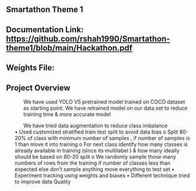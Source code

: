 ## Smartathon Theme 1

## Documentation Link: https://github.com/rshah1990/Smartathon-theme1/blob/main/Hackathon.pdf

## Weights File: 

## Project Overview 

<ul>
<ol>We have used YOLO V5 pretrained model trained on COCO dataset as starting point. We have retrained model on our data set to reduce training time & more accurate model </ol>
<ol>We have tried data augmentation to reduce class imbalance </ol>
•	Used customized stratified train test split to avoid data bias 
o	Split 80-20% of class with minimum number of samples , if number of samples is 1 than move it into training 
o	For next class identify how many classes is already available in training (since its multilabel ) & how many ideally should be based on 80-20 split 
o	We randomly sample those many numbers of rows from the training if number of classes less than expected else don’t sample anything move everything to test set
•	Experiment tracking using weights and biases 
•	Different technique tried to improve data Quality
